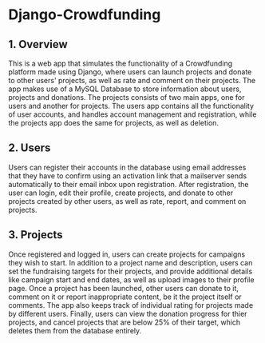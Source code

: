 # Django-Crowdfunding
## 1. Overview
This is a web app that simulates the functionality of a Crowdfunding platform made using Django, where users can launch projects and donate to other users' projects, as well as rate and comment on their projects. The app makes use of a MySQL Database to store information about users, projects and donations. The projects consists of two main apps, one for users and another for projects. The users app contains all the functionality of user accounts, and handles account management and registration, while the projects app does the same for projects, as well as deletion.

## 2. Users
Users can register their accounts in the database using email addresses that they have to confirm using an activation link that a mailserver sends automatically to their email inbox upon registration. After registration, the user can login, edit their profile, create projects, and donate to other projects created by other users, as well as rate, report, and comment on projects.

## 3. Projects
Once registered and logged in, users can create projects for campaigns they wish to start. In addition to a project name and description, users can set the fundraising targets for their projects, and provide additional details like campaign start and end dates, as well as upload images to their profile page. Once a project has been launched, other users can donate to it, comment on it or report inappropriate content, be it the project itself or comments. The app also keeps track of individual rating for projects made by different users. Finally, users can view the donation progress for thier projects, and cancel projects that are below 25% of their target, which deletes them from the database entirely.

